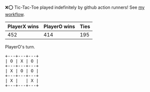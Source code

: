 :x::o: Tic-Tac-Toe played indefinitely by github action runners! See [my workflow](.github/workflows/play.yaml).

|PlayerX wins|PlayerO wins|Ties|
|-|-|-|
|452|414|195|

PlayerO's turn.

<pre>
+---+---+---+
| O | X | O |
+---+---+---+
| X | O | O |
+---+---+---+
| X |   | X |
+---+---+---+
</pre>